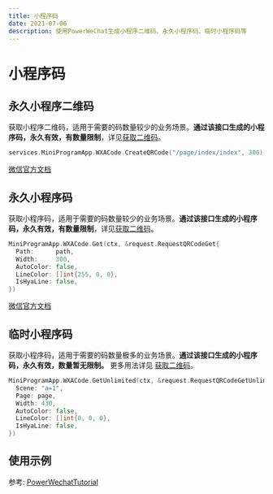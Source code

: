 ```yaml
---
title: 小程序码
date: 2021-07-06
description: 使用PowerWeChat生成小程序二维码、永久小程序码、临时小程序码等
---
```


# 小程序码


## 永久小程序二维码

获取小程序二维码，适用于需要的码数量较少的业务场景。**通过该接口生成的小程序码，永久有效，有数量限制**，详见[获取二维码](https://developers.weixin.qq.com/miniprogram/dev/framework/open-ability/qr-code.html)。

``` go
services.MiniProgramApp.WXACode.CreateQRCode("/page/index/index", 300)
```

[微信官方文档](https://developers.weixin.qq.com/miniprogram/dev/api-backend/open-api/qr-code/wxacode.createQRCode.html)

## 永久小程序码

获取小程序码，适用于需要的码数量较少的业务场景。**通过该接口生成的小程序码，永久有效，有数量限制**，详见[获取二维码](https://developers.weixin.qq.com/miniprogram/dev/framework/open-ability/qr-code.html)。

``` go
MiniProgramApp.WXACode.Get(ctx, &request.RequestQRCodeGet{
  Path:      path,
  Width:     300,
  AutoColor: false,
  LineColor: []int{255, 0, 0},
  IsHyaLine: false,
})
```

[微信官方文档](https://developers.weixin.qq.com/miniprogram/dev/api-backend/open-api/qr-code/wxacode.get.html)

## 临时小程序码

获取小程序码，适用于需要的码数量极多的业务场景。**通过该接口生成的小程序码，永久有效，数量暂无限制。** 更多用法详见 [获取二维码](https://developers.weixin.qq.com/miniprogram/dev/framework/open-ability/qr-code.html)。

``` go
MiniProgramApp.WXACode.GetUnlimited(ctx, &request.RequestQRCodeGetUnlimited{
  Scene: "a=1",
  Page: page,
  Width: 430,
  AutoColor: false,
  LineColor: []int{0, 0, 0},
  IsHyaLine: false,
})
```



## 使用示例

参考: [PowerWechatTutorial](https://github.com/ArtisanCloud/PowerWechatTutorial/blob/master/controllers/miniprogram/wxacode.go)

